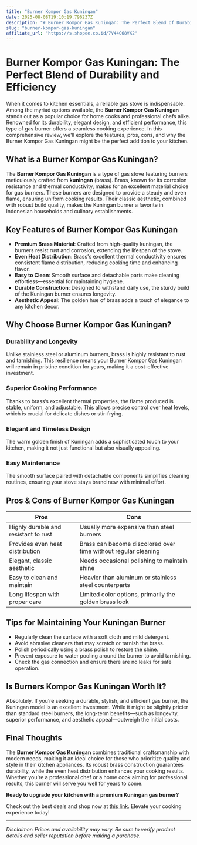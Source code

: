 ```yaml
---
title: "Burner Kompor Gas Kuningan"
date: 2025-08-08T19:10:19.796237Z
description: "# Burner Kompor Gas Kuningan: The Perfect Blend of Durability and Efficiency..."
slug: "burner-kompor-gas-kuningan"
affiliate_url: "https://s.shopee.co.id/7V44C68VX2"
---
```

# Burner Kompor Gas Kuningan: The Perfect Blend of Durability and Efficiency

When it comes to kitchen essentials, a reliable gas stove is indispensable. Among the myriad options available, the **Burner Kompor Gas Kuningan** stands out as a popular choice for home cooks and professional chefs alike. Renowned for its durability, elegant design, and efficient performance, this type of gas burner offers a seamless cooking experience. In this comprehensive review, we'll explore the features, pros, cons, and why the Burner Kompor Gas Kuningan might be the perfect addition to your kitchen.

## What is a Burner Kompor Gas Kuningan?

The **Burner Kompor Gas Kuningan** is a type of gas stove featuring burners meticulously crafted from **kuningan** (brass). Brass, known for its corrosion resistance and thermal conductivity, makes for an excellent material choice for gas burners. These burners are designed to provide a steady and even flame, ensuring uniform cooking results. Their classic aesthetic, combined with robust build quality, makes the Kuningan burner a favorite in Indonesian households and culinary establishments.

## Key Features of Burner Kompor Gas Kuningan

- **Premium Brass Material**: Crafted from high-quality kuningan, the burners resist rust and corrosion, extending the lifespan of the stove.
- **Even Heat Distribution**: Brass's excellent thermal conductivity ensures consistent flame distribution, reducing cooking time and enhancing flavor.
- **Easy to Clean**: Smooth surface and detachable parts make cleaning effortless—essential for maintaining hygiene.
- **Durable Construction**: Designed to withstand daily use, the sturdy build of the Kuningan burner ensures longevity.
- **Aesthetic Appeal**: The golden hue of brass adds a touch of elegance to any kitchen decor.

## Why Choose Burner Kompor Gas Kuningan?

### Durability and Longevity

Unlike stainless steel or aluminum burners, brass is highly resistant to rust and tarnishing. This resilience means your Burner Kompor Gas Kuningan will remain in pristine condition for years, making it a cost-effective investment.

### Superior Cooking Performance

Thanks to brass’s excellent thermal properties, the flame produced is stable, uniform, and adjustable. This allows precise control over heat levels, which is crucial for delicate dishes or stir-frying.

### Elegant and Timeless Design

The warm golden finish of Kuningan adds a sophisticated touch to your kitchen, making it not just functional but also visually appealing.

### Easy Maintenance

The smooth surface paired with detachable components simplifies cleaning routines, ensuring your stove stays brand new with minimal effort.

## Pros & Cons of Burner Kompor Gas Kuningan

| **Pros** | **Cons** |
|------------|------------|
| Highly durable and resistant to rust | Usually more expensive than steel burners |
| Provides even heat distribution | Brass can become discolored over time without regular cleaning |
| Elegant, classic aesthetic | Needs occasional polishing to maintain shine |
| Easy to clean and maintain | Heavier than aluminum or stainless steel counterparts |
| Long lifespan with proper care | Limited color options, primarily the golden brass look |

## Tips for Maintaining Your Kuningan Burner

- Regularly clean the surface with a soft cloth and mild detergent.
- Avoid abrasive cleaners that may scratch or tarnish the brass.
- Polish periodically using a brass polish to restore the shine.
- Prevent exposure to water pooling around the burner to avoid tarnishing.
- Check the gas connection and ensure there are no leaks for safe operation.

## Is Burners Kompor Gas Kuningan Worth It?

Absolutely. If you’re seeking a durable, stylish, and efficient gas burner, the Kuningan model is an excellent investment. While it might be slightly pricier than standard steel burners, the long-term benefits—such as longevity, superior performance, and aesthetic appeal—outweigh the initial costs.

## Final Thoughts

The **Burner Kompor Gas Kuningan** combines traditional craftsmanship with modern needs, making it an ideal choice for those who prioritize quality and style in their kitchen appliances. Its robust brass construction guarantees durability, while the even heat distribution enhances your cooking results. Whether you're a professional chef or a home cook aiming for professional results, this burner will serve you well for years to come.

**Ready to upgrade your kitchen with a premium Kuningan gas burner?**

Check out the best deals and shop now at [this link](https://s.shopee.co.id/7V44C68VX2). Elevate your cooking experience today!

---

*Disclaimer: Prices and availability may vary. Be sure to verify product details and seller reputation before making a purchase.*